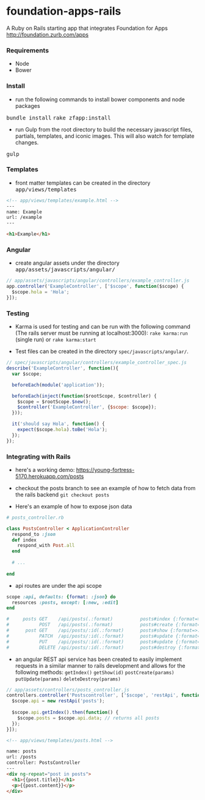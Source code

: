 foundation-apps-rails
=====================

A Ruby on Rails starting app that integrates Foundation for Apps
http://foundation.zurb.com/apps

<h3>Requirements</h3>

* Node
* Bower

<h3>Install</h3>

* run the following commands to install bower components and node packages

<tt>bundle install</tt>
<tt>rake zfapp:install</tt>

* run Gulp from the root directory to build the necessary javascript files, partials, templates, and iconic images.  This will also watch for template changes.

<tt>gulp</tt>

<h3>Templates</h3>

* front matter templates can be created in the directory <tt>app/views/templates</tt>

```html
<!-- app/views/templates/example.html -->
---
name: Example
url: /example
---

<h1>Example</h1>
```

<h3>Angular</h3>

* create angular assets under the directory <tt>app/assets/javascripts/angular/</tt>

```javascript
// app/assets/javascripts/angular/controllers/example_controller.js
app.controller('ExampleController', ['$scope', function($scope) {
  $scope.hola = 'Hola';
}]);
```

<h3>Testing</h3>

* Karma is used for testing and can be run with the following command (The rails server must be running at localhost:3000):
`rake karma:run` (single run)
or
`rake karma:start`

* Test files can be created in the directory `spec/javascripts/angular/`.

```javascript
// spec/javascripts/angular/controllers/example_controller_spec.js
describe('ExampleController', function(){
  var $scope;

  beforeEach(module('application'));

  beforeEach(inject(function($rootScope, $controller) {
    $scope = $rootScope.$new();
    $controller('ExampleController', {$scope: $scope});
  }));

  it('should say Hola', function() {
    expect($scope.hola).toBe('Hola');
  });
});
```

<h3>Integrating with Rails</h3>

* here's a working demo: https://young-fortress-5170.herokuapp.com/posts

* checkout the posts branch to see an example of how to fetch data from the rails backend
`git checkout posts`
* Here's an example of how to expose json data

```ruby
# posts_controller.rb

class PostsController < ApplicationController
  respond_to :json
  def index
    respond_with Post.all
  end
  
  # ...
  
end
```
* api routes are under the api scope

```ruby
scope :api, defaults: {format: :json} do
  resources :posts, except: [:new, :edit]
end

#     posts GET    /api/posts(.:format)          posts#index {:format=>:json}
#           POST   /api/posts(.:format)          posts#create {:format=>:json}
#      post GET    /api/posts/:id(.:format)      posts#show {:format=>:json}
#           PATCH  /api/posts/:id(.:format)      posts#update {:format=>:json}
#           PUT    /api/posts/:id(.:format)      posts#update {:format=>:json}
#           DELETE /api/posts/:id(.:format)      posts#destroy {:format=>:json}
```

* an angular REST api service has been created to easily implement requests in a similar manner to rails development and allows for the following methods: `getIndex()` `getShow(id)` `postCreate(params)` `putUpdate(params)` `deleteDestroy(params)`

```javascript
// app/assets/controllers/posts_controller.js
controllers.controller('Postscontroller', ['$scope', 'restApi', function($scope, restApi) {
  $scope.api = new restApi('posts');
  
  $scope.api.getIndex().then(function() {
    $scope.posts = $scope.api.data; // returns all posts
  });
}]);
```

```html
<!-- app/views/templates/posts.html -->

name: posts
url: /posts
controller: PostsController
---
<div ng-repeat="post in posts">
  <h1>{{post.title}}</h1>
  <p>{{post.content}}</p>
</div>
```